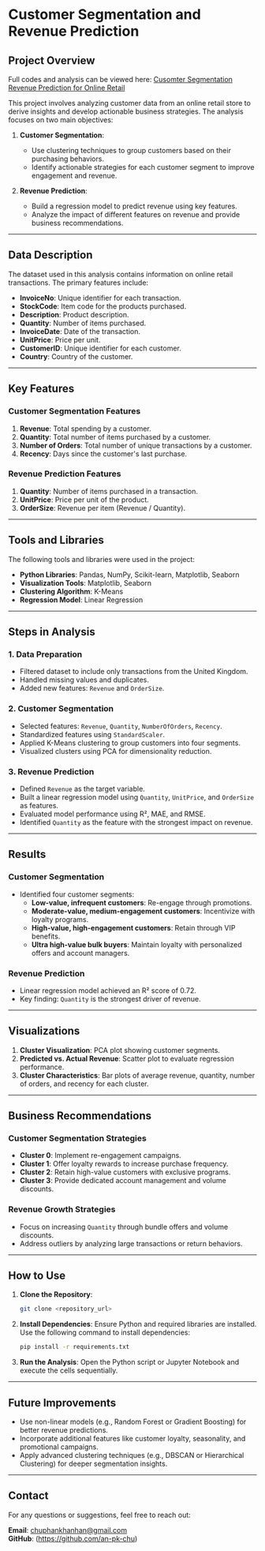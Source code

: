 
# Customer Segmentation and Revenue Prediction

## Project Overview

Full codes and analysis can be viewed here: [Cusomter Segmentation Revenue Prediction for Online Retail](https://github.com/an-pk-chu/Customer-Segmentation-Revenue-Prediction-for-Online-Retail/blob/main/Customer_Segmentation_and_Prediction_Project.ipynb)

This project involves analyzing customer data from an online retail store to derive insights and develop actionable business strategies. The analysis focuses on two main objectives:

1. **Customer Segmentation**:
   - Use clustering techniques to group customers based on their purchasing behaviors.
   - Identify actionable strategies for each customer segment to improve engagement and revenue.

2. **Revenue Prediction**:
   - Build a regression model to predict revenue using key features.
   - Analyze the impact of different features on revenue and provide business recommendations.

---

## Data Description

The dataset used in this analysis contains information on online retail transactions. The primary features include:
- **InvoiceNo**: Unique identifier for each transaction.
- **StockCode**: Item code for the products purchased.
- **Description**: Product description.
- **Quantity**: Number of items purchased.
- **InvoiceDate**: Date of the transaction.
- **UnitPrice**: Price per unit.
- **CustomerID**: Unique identifier for each customer.
- **Country**: Country of the customer.

---

## Key Features

### **Customer Segmentation Features**
1. **Revenue**: Total spending by a customer.
2. **Quantity**: Total number of items purchased by a customer.
3. **Number of Orders**: Total number of unique transactions by a customer.
4. **Recency**: Days since the customer's last purchase.

### **Revenue Prediction Features**
1. **Quantity**: Number of items purchased in a transaction.
2. **UnitPrice**: Price per unit of the product.
3. **OrderSize**: Revenue per item (Revenue / Quantity).

---

## Tools and Libraries

The following tools and libraries were used in the project:
- **Python Libraries**: Pandas, NumPy, Scikit-learn, Matplotlib, Seaborn
- **Visualization Tools**: Matplotlib, Seaborn
- **Clustering Algorithm**: K-Means
- **Regression Model**: Linear Regression

---

## Steps in Analysis

### **1. Data Preparation**
- Filtered dataset to include only transactions from the United Kingdom.
- Handled missing values and duplicates.
- Added new features: `Revenue` and `OrderSize`.

### **2. Customer Segmentation**
- Selected features: `Revenue`, `Quantity`, `NumberOfOrders`, `Recency`.
- Standardized features using `StandardScaler`.
- Applied K-Means clustering to group customers into four segments.
- Visualized clusters using PCA for dimensionality reduction.

### **3. Revenue Prediction**
- Defined `Revenue` as the target variable.
- Built a linear regression model using `Quantity`, `UnitPrice`, and `OrderSize` as features.
- Evaluated model performance using R², MAE, and RMSE.
- Identified `Quantity` as the feature with the strongest impact on revenue.

---

## Results

### **Customer Segmentation**
- Identified four customer segments:
  - **Low-value, infrequent customers**: Re-engage through promotions.
  - **Moderate-value, medium-engagement customers**: Incentivize with loyalty programs.
  - **High-value, high-engagement customers**: Retain through VIP benefits.
  - **Ultra high-value bulk buyers**: Maintain loyalty with personalized offers and account managers.

### **Revenue Prediction**
- Linear regression model achieved an R² score of 0.72.
- Key finding: `Quantity` is the strongest driver of revenue.

---

## Visualizations
1. **Cluster Visualization**: PCA plot showing customer segments.
2. **Predicted vs. Actual Revenue**: Scatter plot to evaluate regression performance.
3. **Cluster Characteristics**: Bar plots of average revenue, quantity, number of orders, and recency for each cluster.

---

## Business Recommendations

### **Customer Segmentation Strategies**
- **Cluster 0**: Implement re-engagement campaigns.
- **Cluster 1**: Offer loyalty rewards to increase purchase frequency.
- **Cluster 2**: Retain high-value customers with exclusive programs.
- **Cluster 3**: Provide dedicated account management and volume discounts.

### **Revenue Growth Strategies**
- Focus on increasing `Quantity` through bundle offers and volume discounts.
- Address outliers by analyzing large transactions or return behaviors.

---

## How to Use

1. **Clone the Repository**:
   ```bash
   git clone <repository_url>
   ```
2. **Install Dependencies**:
   Ensure Python and required libraries are installed. Use the following command to install dependencies:
   ```bash
   pip install -r requirements.txt
   ```
3. **Run the Analysis**:
   Open the Python script or Jupyter Notebook and execute the cells sequentially.

---

## Future Improvements

- Use non-linear models (e.g., Random Forest or Gradient Boosting) for better revenue predictions.
- Incorporate additional features like customer loyalty, seasonality, and promotional campaigns.
- Apply advanced clustering techniques (e.g., DBSCAN or Hierarchical Clustering) for deeper segmentation insights.

---

## Contact

For any questions or suggestions, feel free to reach out:
  
**Email**: chuphankhanhan@gmail.com  
**GitHub**: (https://github.com/an-pk-chu)
